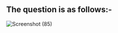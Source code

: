 
## The question is as follows:-

![Screenshot (85)](https://user-images.githubusercontent.com/44902363/81648284-1640eb00-944c-11ea-892c-b132650554c8.png)

